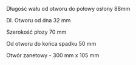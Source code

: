   

Długość wału od otworu do połowy osłony 88mm

  

Dl. Otworu od dna 32 mm

  

Szerokość płozy 70 mm

Od otworu do końca spadku 50 mm

  

Otwór zanetowy - 300 mm x 105 mm